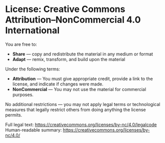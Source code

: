 # License: Creative Commons Attribution–NonCommercial 4.0 International

You are free to:
- **Share** — copy and redistribute the material in any medium or format
- **Adapt** — remix, transform, and build upon the material

Under the following terms:
- **Attribution** — You must give appropriate credit, provide a link to the license, and indicate if changes were made.
- **NonCommercial** — You may not use the material for commercial purposes.

No additional restrictions — you may not apply legal terms or technological measures that legally restrict others from doing anything the license permits.

Full legal text: https://creativecommons.org/licenses/by-nc/4.0/legalcode
Human-readable summary: https://creativecommons.org/licenses/by-nc/4.0/
